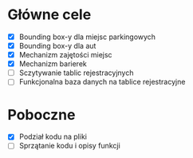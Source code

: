 # Główne cele

- [x] Bounding box-y dla miejsc parkingowych
- [x] Bounding box-y dla aut
- [x] Mechanizm zajętości miejsc
- [x] Mechanizm barierek
- [ ] Sczytywanie tablic rejestracyjnych
- [ ] Funkcjonalna baza danych na tablice rejestracyjne

# Poboczne

- [x] Podział kodu na pliki
- [ ] Sprzątanie kodu i opisy funkcji